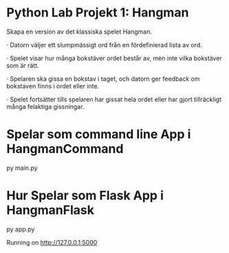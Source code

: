 # Python Lab Projekt 1: Hangman

Skapa en version av det klassiska spelet Hangman.

· Datorn väljer ett slumpmässigt ord från en fördefinierad lista av ord.

· Spelet visar hur många bokstäver ordet består av, men inte vilka bokstäver som är rätt.

· Spelaren ska gissa en bokstav i taget, och datorn ger feedback om bokstaven finns i ordet eller inte.

·  Spelet fortsätter tills spelaren har gissat hela ordet eller har gjort tillräckligt många felaktiga gissningar.

# Spelar som command line App i HangmanCommand

py main.py

# Hur Spelar som Flask App i HangmanFlask

py app.py

Running on http://127.0.0.1:5000

